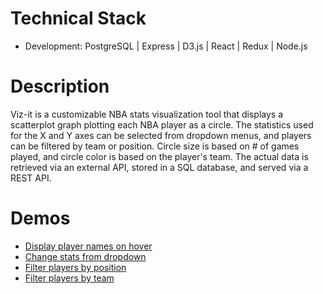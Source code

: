 # Technical Stack
- Development: PostgreSQL | Express | D3.js | React | Redux | Node.js

# Description
Viz-it is a customizable NBA stats visualization tool that displays a scatterplot graph plotting each NBA player as a circle. The statistics used for the X and Y axes can be selected from dropdown menus, and players can be filtered by team or position. Circle size is based on # of games played, and circle color is based on the player's team. The actual data is retrieved via an external API, stored in a SQL database, and served via a REST API.

# Demos
- <a href="https://s3-us-west-1.amazonaws.com/gitbuckets/vizit/vizit_hover.gif">Display player names on hover</a>
- <a href="https://s3-us-west-1.amazonaws.com/gitbuckets/vizit/vizit_change_stats.gif">Change stats from dropdown</a>
- <a href="https://s3-us-west-1.amazonaws.com/gitbuckets/vizit/vizit_filter_positions.gif">Filter players by position</a>
- <a href="https://s3-us-west-1.amazonaws.com/gitbuckets/vizit/vizit_filter_teams.gif">Filter players by team</a>

